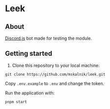 # Leek

## About

[Discord.js](https://discord.js.org/#/) bot made for testing the module.

## Getting started

1. Clone this repository to your local machine:

```shell
git clone https://github.com/mskalnik/leek.git
```

Copy `.env.example` to `.env` and change the token.

Run the application with:

```shell
pnpm start
```
